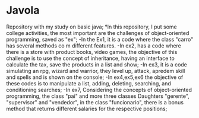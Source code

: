 # Javola
Repository with my study on basic java;
°In this repository, I put some college activities, the most important are the challenges of object-oriented programming, saved as "ex";
-In the Ex1, it is a code where the class "carro" has several methods co m different features.
-In ex2, has a code where there is a store with product books, video games,
the objective of this challenge is to use the concept of inheritance, having an interface to calculate the tax,
save the products in a list and show;
-In ex3, it is a code simulating an rpg, wizard and warrior, they level up, attack, apredem skill and spells and is shown on the console;
-In ex4,ex5,ex6 the objective of these codes is to manipulate a list, adding, deleting, searching, and conditioning searches;
-In ex7, Considering the concepts of object-oriented programming, the class "pai" and more three classes Daughters "gerente", "supervisor" and "vendedor",
in the class "funcionario", there is a bonus method that returns different salaries for the respective positions;
